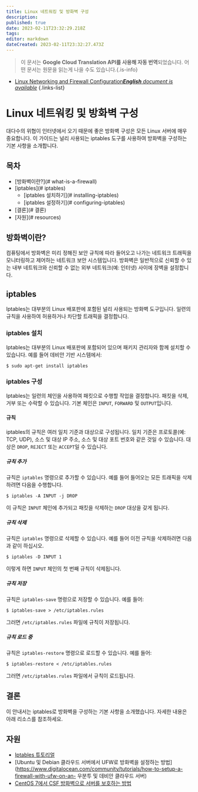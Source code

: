 ```yaml
---
title: Linux 네트워킹 및 방화벽 구성
description: 
published: true
date: 2023-02-11T23:32:29.218Z
tags: 
editor: markdown
dateCreated: 2023-02-11T23:32:27.473Z
---
```


> 이 문서는 **Google Cloud Translation API를 사용해 자동 번역**되었습니다.
어떤 문서는 원문을 읽는게 나을 수도 있습니다.{.is-info}



- [Linux Networking and Firewall Configuration***English** document is available*](/en/Knowledge-base/Linux/linux-networking-and-firewall-configuration)
{.links-list}


# Linux 네트워킹 및 방화벽 구성

대다수의 위협이 인터넷에서 오기 때문에 좋은 방화벽 구성은 모든 Linux 서버에 매우 중요합니다. 이 가이드는 널리 사용되는 iptables 도구를 사용하여 방화벽을 구성하는 기본 사항을 소개합니다.

## 목차

- [방화벽이란?](# what-is-a-firewall)
- [iptables](# iptables)
  - [iptables 설치하기](# installing-iptables)
  - [iptables 설정하기](# configuring-iptables)
- [결론](# 결론)
- [자원](# resources)

## 방화벽이란?

컴퓨팅에서 방화벽은 미리 정해진 보안 규칙에 따라 들어오고 나가는 네트워크 트래픽을 모니터링하고 제어하는 네트워크 보안 시스템입니다. 방화벽은 일반적으로 신뢰할 수 있는 내부 네트워크와 신뢰할 수 없는 외부 네트워크(예: 인터넷) 사이에 장벽을 설정합니다.

## iptables

Iptables는 대부분의 Linux 배포판에 포함된 널리 사용되는 방화벽 도구입니다. 일련의 규칙을 사용하여 허용하거나 차단할 트래픽을 결정합니다.

### iptables 설치

Iptables는 대부분의 Linux 배포판에 포함되어 있으며 패키지 관리자와 함께 설치할 수 있습니다. 예를 들어 데비안 기반 시스템에서:

```
$ sudo apt-get install iptables
```

### iptables 구성

Iptables는 일련의 체인을 사용하여 패킷으로 수행할 작업을 결정합니다. 패킷을 삭제, 거부 또는 수락할 수 있습니다. 기본 체인은 `INPUT`, `FORWARD` 및 `OUTPUT`입니다.

#### 규칙

iptables의 규칙은 여러 일치 기준과 대상으로 구성됩니다. 일치 기준은 프로토콜(예: TCP, UDP), 소스 및 대상 IP 주소, 소스 및 대상 포트 번호와 같은 것일 수 있습니다. 대상은 `DROP`, `REJECT` 또는 `ACCEPT`일 수 있습니다.

##### 규칙 추가

규칙은 `iptables` 명령으로 추가할 수 있습니다. 예를 들어 들어오는 모든 트래픽을 삭제하려면 다음을 수행합니다.

```
$ iptables -A INPUT -j DROP
```

이 규칙은 `INPUT` 체인에 추가되고 패킷을 삭제하는 `DROP` 대상을 갖게 됩니다.

##### 규칙 삭제

규칙은 `iptables` 명령으로 삭제할 수 있습니다. 예를 들어 이전 규칙을 삭제하려면 다음과 같이 하십시오.

```
$ iptables -D INPUT 1
```

이렇게 하면 `INPUT` 체인의 첫 번째 규칙이 삭제됩니다.

##### 규칙 저장

규칙은 `iptables-save` 명령으로 저장할 수 있습니다. 예를 들어:

```
$ iptables-save > /etc/iptables.rules
```

그러면 `/etc/iptables.rules` 파일에 규칙이 저장됩니다.

##### 규칙 로드 중

규칙은 `iptables-restore` 명령으로 로드할 수 있습니다. 예를 들어:

```
$ iptables-restore < /etc/iptables.rules
```

그러면 `/etc/iptables.rules` 파일에서 규칙이 로드됩니다.

## 결론

이 안내서는 iptables로 방화벽을 구성하는 기본 사항을 소개했습니다. 자세한 내용은 아래 리소스를 참조하세요.

## 자원

- [Iptables 튜토리얼](https://www.digitalocean.com/community/tutorials/a-deep-dive-into-iptables-and-netfilter-architecture)
- [Ubuntu 및 Debian 클라우드 서버에서 UFW로 방화벽을 설정하는 방법](https://www.digitalocean.com/community/tutorials/how-to-setup-a-firewall-with-ufw-on-an- 우분투 및 데비안 클라우드 서버)
- [CentOS 7에서 CSF 방화벽으로 서버를 보호하는 방법](https://www.digitalocean.com/community/tutorials/how-to-secure-your-server-with-csf-firewall-on-centos-7 )